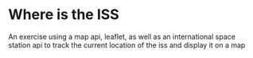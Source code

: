 # Where is the ISS

An exercise using a map api, leaflet, as well as an international space station api to track the current location of the iss and display it on a map
